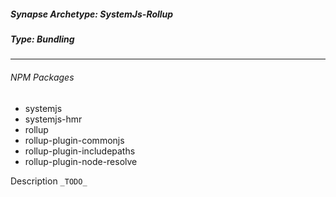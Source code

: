 <h5>Synapse Archetype: SystemJs-Rollup</h2>
<h5>Type: Bundling</h5>

---

<h6>NPM Packages</h6>

* systemjs
* systemjs-hmr
* rollup
* rollup-plugin-commonjs
* rollup-plugin-includepaths
* rollup-plugin-node-resolve

Description ```_TODO_```

